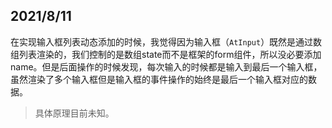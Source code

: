 ## 2021/8/11

在实现输入框列表动态添加的时候，我觉得因为输入框（`AtInput`）既然是通过数组列表渲染的，我们控制的是数组state而不是框架的form组件，所以没必要添加 name。但是后面操作的时候发现，每次输入的时候都是输入到最后一个输入框，虽然渲染了多个输入框但是输入框的事件操作的始终是最后一个输入框对应的数据。

> 具体原理目前未知。